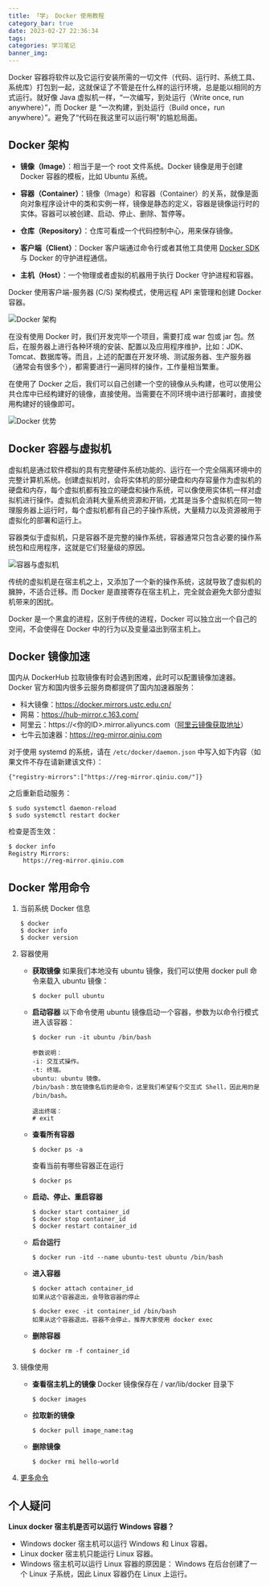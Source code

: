 ```yaml
---
title: 「学」 Docker 使用教程
category_bar: true
date: 2023-02-27 22:36:34
tags:
categories: 学习笔记
banner_img:
---
```


Docker 容器将软件以及它运行安装所需的一切文件（代码、运行时、系统工具、系统库）打包到一起，这就保证了不管是在什么样的运行环境，总是能以相同的方式运行。就好像 Java 虚拟机一样，“一次编写，到处运行（Write once, run anywhere）”，而 Docker 是 “一次构建，到处运行（Build once，run anywhere）”。避免了“代码在我这里可以运行啊”的尴尬局面。

<!-- more -->

## Docker 架构

* **镜像（Image）**：相当于是一个 root 文件系统。Docker 镜像是用于创建 Docker 容器的模板，比如 Ubuntu 系统。

* **容器（Container）**：镜像（Image）和容器（Container）的关系，就像是面向对象程序设计中的类和实例一样，镜像是静态的定义，容器是镜像运行时的实体。容器可以被创建、启动、停止、删除、暂停等。

* **仓库（Repository）**：仓库可看成一个代码控制中心，用来保存镜像。

* **客户端（Client）**：Docker 客户端通过命令行或者其他工具使用 [Docker SDK](https://docs.docker.com/develop/sdk/) 与 Docker 的守护进程通信。

* **主机（Host）**：一个物理或者虚拟的机器用于执行 Docker 守护进程和容器。

Docker 使用客户端-服务器 (C/S) 架构模式，使用远程 API 来管理和创建 Docker 容器。

![Docker 架构](1.png)

在没有使用 Docker 时，我们开发完毕一个项目，需要打成 war 包或 jar 包。然后，在服务器上进行各种环境的安装、配置以及应用程序维护，比如：JDK、Tomcat、数据库等。而且，上述的配置在开发环境、测试服务器、生产服务器（通常会有很多个），都需要进行一遍同样的操作，工作量相当繁重。

在使用了 Docker 之后，我们可以自己创建一个空的镜像从头构建，也可以使用公共仓库中已经构建好的镜像，直接使用。当需要在不同环境中进行部署时，直接使用构建好的镜像即可。

![Docker 优势](3.png)

## Docker 容器与虚拟机

虚拟机是通过软件模拟的具有完整硬件系统功能的、运行在一个完全隔离环境中的完整计算机系统。创建虚拟机时，会将实体机的部分硬盘和内存容量作为虚拟机的硬盘和内存，每个虚拟机都有独立的硬盘和操作系统，可以像使用实体机一样对虚拟机进行操作。虚拟机会消耗大量系统资源和开销，尤其是当多个虚拟机在同一物理服务器上运行时，每个虚拟机都有自己的子操作系统，大量精力以及资源被用于虚拟化的部署和运行上。

容器类似于虚拟机，只是容器不是完整的操作系统，容器通常只包含必要的操作系统包和应用程序，这就是它们轻量级的原因。

![容器与虚拟机](2.png)

传统的虚拟机是在宿主机之上，又添加了一个新的操作系统，这就导致了虚拟机的臃肿，不适合迁移。而 Docker 是直接寄存在宿主机上，完全就会避免大部分虚拟机带来的困扰。

Docker 是一个黑盒的进程，区别于传统的进程，Docker 可以独立出一个自己的空间，不会使得在 Docker 中的行为以及变量溢出到宿主机上。

## Docker 镜像加速

国内从 DockerHub 拉取镜像有时会遇到困难，此时可以配置镜像加速器。Docker 官方和国内很多云服务商都提供了国内加速器服务：

* 科大镜像：https://docker.mirrors.ustc.edu.cn/
* 网易：https://hub-mirror.c.163.com/
* 阿里云：https://<你的ID>.mirror.aliyuncs.com（[阿里云镜像获取地址](https://cr.console.aliyun.com/cn-hangzhou/instances/mirrors)）
* 七牛云加速器：https://reg-mirror.qiniu.com

对于使用 systemd 的系统，请在 `/etc/docker/daemon.json` 中写入如下内容（如果文件不存在请新建该文件）：
```linux
{"registry-mirrors":["https://reg-mirror.qiniu.com/"]}
```
之后重新启动服务：
```linux
$ sudo systemctl daemon-reload
$ sudo systemctl restart docker
```
检查是否生效：
```linux
$ docker info
Registry Mirrors:
    https://reg-mirror.qiniu.com
```

## Docker 常用命令

1. 当前系统 Docker 信息
    ```linux
    $ docker
    $ docker info
    $ docker version
    ```

2. 容器使用

    * **获取镜像**
        如果我们本地没有 ubuntu 镜像，我们可以使用 docker pull 命令来载入 ubuntu 镜像：
        ```linux
        $ docker pull ubuntu
        ```

    * **启动容器**
        以下命令使用 ubuntu 镜像启动一个容器，参数为以命令行模式进入该容器：
        ```linux
        $ docker run -it ubuntu /bin/bash

        参数说明：
        -i: 交互式操作。
        -t: 终端。
        ubuntu: ubuntu 镜像。
        /bin/bash：放在镜像名后的是命令，这里我们希望有个交互式 Shell，因此用的是 /bin/bash。

        退出终端：
        # exit
        ```

    * **查看所有容器**
        ```linux
        $ docker ps -a
        ```

        查看当前有哪些容器正在运行
        ```linux
        $ docker ps
        ```

    * **启动、停止、重启容器**
        ```linux
        $ docker start container_id
        $ docker stop container_id
        $ docker restart container_id
        ```

    * **后台运行**
        ```linux
        $ docker run -itd --name ubuntu-test ubuntu /bin/bash
        ```

    * **进入容器**
        ```linux
        $ docker attach container_id
        如果从这个容器退出，会导致容器的停止

        $ docker exec -it container_id /bin/bash
        如果从这个容器退出，容器不会停止，推荐大家使用 docker exec
        ```

    * **删除容器**
        ```linux
        $ docker rm -f container_id
        ```

3. 镜像使用

   * **查看宿主机上的镜像**
        Docker 镜像保存在 / var/lib/docker 目录下
        ```linux
        $ docker images
        ```

   *  **拉取新的镜像**
        ```linux
        $ docker pull image_name:tag
        ```

   * **删除镜像**
        ```linux
        $ docker rmi hello-world
        ```

4. [更多命令](https://www.runoob.com/docker/docker-hello-world.html)

## 个人疑问

**Linux docker 宿主机是否可以运行 Windows 容器？**

* Windows docker 宿主机可以运行 Windows 和 Linux 容器。
* Linux docker 宿主机只能运行 Linux 容器。
* Windows 宿主机可以运行 Linux 容器的原因是： Windows 在后台创建了一个 Linux 子系统，因此 Linux 容器仍在 Linux 上运行。